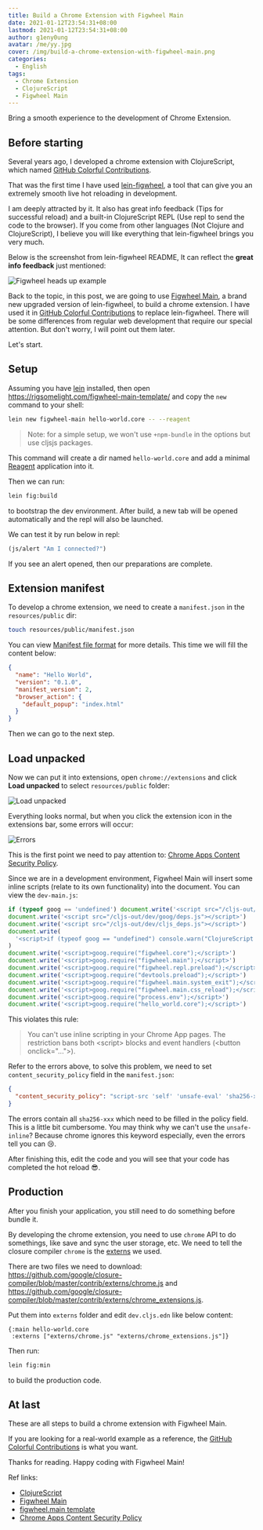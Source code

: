 ```yaml
---
title: Build a Chrome Extension with Figwheel Main
date: 2021-01-12T23:54:31+08:00
lastmod: 2021-01-12T23:54:31+08:00
author: g1eny0ung
avatar: /me/yy.jpg
cover: /img/build-a-chrome-extension-with-figwheel-main.png
categories:
  - English
tags:
  - Chrome Extension
  - ClojureScript
  - Figwheel Main
---
```


Bring a smooth experience to the development of Chrome Extension.

<!--more-->

## Before starting

Several years ago, I developed a chrome extension with ClojureScript,
which named [GitHub Colorful Contributions](https://github.com/g1eny0ung/github-colorful-contributions-graph).

That was the first time I have used [lein-figwheel](https://github.com/bhauman/lein-figwheel), a tool that can give you an extremely smooth live hot reloading in development.

I am deeply attracted by it. It also has great info feedback (Tips for successful reload) and a built-in ClojureScript REPL (Use repl to send the code to the browser). If you come from other languages (Not Clojure and ClojureScript), I believe you will like everything that lein-figwheel brings you very much.

Below is the screenshot from lein-figwheel README, It can reflect the **great info feedback** just mentioned:

![Figwheel heads up example](https://s3.amazonaws.com/bhauman-blog-images/figwheel_image.png)

Back to the topic, in this post, we are going to use [Figwheel Main](https://figwheel.org/), a brand new upgraded version of lein-figwheel, to build a chrome extension.
I have used it in [GitHub Colorful Contributions](https://github.com/g1eny0ung/github-colorful-contributions-graph) to replace lein-figwheel.
There will be some differences from regular web development that require our special attention. But don't worry, I will point out them later.

Let's start.

## Setup

Assuming you have [lein](https://leiningen.org/) installed, then open <https://rigsomelight.com/figwheel-main-template/> and copy the `new` command to your shell:

```sh
lein new figwheel-main hello-world.core -- --reagent
```

> Note: for a simple setup, we won't use `+npm-bundle` in the options but use cljsjs packages.

This command will create a dir named `hello-world.core` and add a minimal [Reagent](https://reagent-project.github.io/) application into it.

Then we can run:

```sh
lein fig:build
```

to bootstrap the dev environment. After build, a new tab will be opened automatically and the repl will also be launched.

We can test it by run below in repl:

```clojure
(js/alert "Am I connected?")
```

If you see an alert opened, then our preparations are complete.

## Extension manifest

To develop a chrome extension, we need to create a `manifest.json` in the `resources/public` dir:

```sh
touch resources/public/manifest.json
```

You can view [Manifest file format](https://developer.chrome.com/docs/extensions/mv2/manifest/#manifest_version) for more details. This time we will fill the content below:

```json
{
  "name": "Hello World",
  "version": "0.1.0",
  "manifest_version": 2,
  "browser_action": {
    "default_popup": "index.html"
  }
}
```

Then we can go to the next step.

## Load unpacked

Now we can put it into extensions, open `chrome://extensions` and click **Load unpacked** to select `resources/public` folder:

![Load unpacked](/img/build-a-chrome-extension-with-figwheel-main/load-unpacked.png)

Everything looks normal, but when you click the extension icon in the extensions bar, some errors will occur:

![Errors](/img/build-a-chrome-extension-with-figwheel-main/errors.png)

This is the first point we need to pay attention to: [Chrome Apps Content Security Policy](https://developer.chrome.com/docs/apps/contentSecurityPolicy/).

Since we are in a development environment, Figwheel Main will insert some inline scripts (relate to its own functionality) into the document. You can view the `dev-main.js`:

```js
if (typeof goog == 'undefined') document.write('<script src="/cljs-out/dev/goog/base.js"></script>')
document.write('<script src="/cljs-out/dev/goog/deps.js"></script>')
document.write('<script src="/cljs-out/dev/cljs_deps.js"></script>')
document.write(
  '<script>if (typeof goog == "undefined") console.warn("ClojureScript could not load :main, did you forget to specify :asset-path?");</script>'
)
document.write('<script>goog.require("figwheel.core");</script>')
document.write('<script>goog.require("figwheel.main");</script>')
document.write('<script>goog.require("figwheel.repl.preload");</script>')
document.write('<script>goog.require("devtools.preload");</script>')
document.write('<script>goog.require("figwheel.main.system_exit");</script>')
document.write('<script>goog.require("figwheel.main.css_reload");</script>')
document.write('<script>goog.require("process.env");</script>')
document.write('<script>goog.require("hello_world.core");</script>')
```

This violates this rule:

> You can't use inline scripting in your Chrome App pages. The restriction bans both \<script\> blocks and event handlers (\<button onclick="..."\>).

Refer to the errors above, to solve this problem, we need to set `content_security_policy` field in the `manifest.json`:

```json
{
  "content_security_policy": "script-src 'self' 'unsafe-eval' 'sha256-xxx' 'sha256-xxx' 'sha256-xxx'; object-src 'self'"
}
```

The errors contain all `sha256-xxx` which need to be filled in the policy field. This is a little bit cumbersome. You may think why we can't use the `unsafe-inline`?
Because chrome ignores this keyword especially, even the errors tell you can 😢.

After finishing this, edit the code and you will see that your code has completed the hot reload 😎.

## Production

After you finish your application, you still need to do something before bundle it.

By developing the chrome extension, you need to use `chrome` API to do somethings, like save and sync the user storage, etc. We need to tell the closure compiler `chrome` is the [externs](https://developers.google.com/closure/compiler/docs/externs-and-exports) we used.

There are two files we need to download: <https://github.com/google/closure-compiler/blob/master/contrib/externs/chrome.js> and <https://github.com/google/closure-compiler/blob/master/contrib/externs/chrome_extensions.js>.

Put them into `externs` folder and edit `dev.cljs.edn` like below content:

```
{:main hello-world.core
 :externs ["externs/chrome.js" "externs/chrome_extensions.js"]}
```

Then run:

```sh
lein fig:min
```

to build the production code.

## At last

These are all steps to build a chrome extension with Figwheel Main.

If you are looking for a real-world example as a reference, the [GitHub Colorful Contributions](https://github.com/g1eny0ung/github-colorful-contributions-graph) is what you want.

Thanks for reading. Happy coding with Figwheel Main!

Ref links:

- [ClojureScript](https://clojurescript.org/)
- [Figwheel Main](https://figwheel.org/)
- [figwheel.main template](https://rigsomelight.com/figwheel-main-template/)
- [Chrome Apps Content Security Policy](https://developer.chrome.com/docs/apps/contentSecurityPolicy/)
